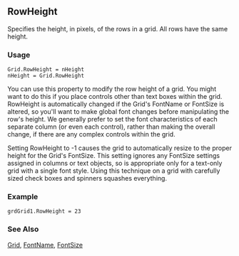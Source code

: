 ## RowHeight

Specifies the height, in pixels, of the rows in a grid. All rows have the same height.

### Usage

```foxpro
Grid.RowHeight = nHeight
nHeight = Grid.RowHeight
```

You can use this property to modify the row height of a grid. You might want to do this if you place controls other than text boxes within the grid. RowHeight is automatically changed if the Grid's FontName or FontSize is altered, so you'll want to make global font changes before manipulating the row's height. We generally prefer to set the font characteristics of each separate column (or even each control), rather than making the overall change, if there are any complex controls within the grid. 

Setting RowHeight to -1 causes the grid to automatically resize to the proper height for the Grid's FontSize. This setting ignores any FontSize settings assigned in columns or text objects, so is appropriate only for a text-only grid with a single font style. Using this technique on a grid with carefully sized check boxes and spinners squashes everything.

### Example

```foxpro
grdGrid1.RowHeight = 23
```
### See Also

[Grid](s4g488.md), [FontName](s4g364.md), [FontSize](s4g364.md)